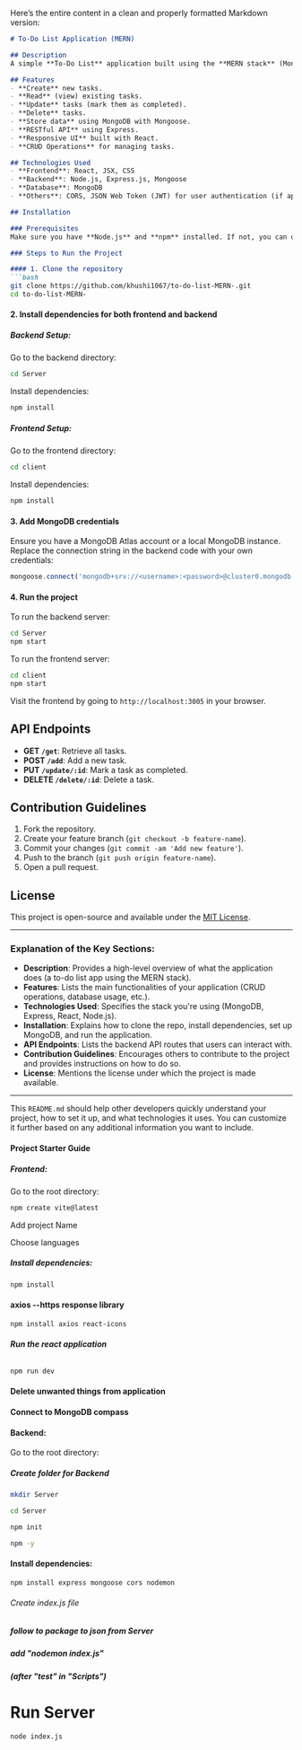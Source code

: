 Here’s the entire content in a clean and properly formatted Markdown version:

```markdown
# To-Do List Application (MERN)

## Description
A simple **To-Do List** application built using the **MERN stack** (MongoDB, Express, React, Node.js). This project allows users to create, read, update, and delete tasks with a user-friendly interface and efficient backend.

## Features
- **Create** new tasks.
- **Read** (view) existing tasks.
- **Update** tasks (mark them as completed).
- **Delete** tasks.
- **Store data** using MongoDB with Mongoose.
- **RESTful API** using Express.
- **Responsive UI** built with React.
- **CRUD Operations** for managing tasks.

## Technologies Used
- **Frontend**: React, JSX, CSS
- **Backend**: Node.js, Express.js, Mongoose
- **Database**: MongoDB
- **Others**: CORS, JSON Web Token (JWT) for user authentication (if applicable), Axios for HTTP requests.

## Installation

### Prerequisites
Make sure you have **Node.js** and **npm** installed. If not, you can download and install them from the official [Node.js website](https://nodejs.org/).

### Steps to Run the Project

#### 1. Clone the repository
```bash
git clone https://github.com/khushi1067/to-do-list-MERN-.git
cd to-do-list-MERN-
```

#### 2. Install dependencies for both frontend and backend

##### Backend Setup:
Go to the backend directory:
```bash
cd Server
```
Install dependencies:
```bash
npm install
```

##### Frontend Setup:
Go to the frontend directory:
```bash
cd client
```
Install dependencies:
```bash
npm install
```

#### 3. Add MongoDB credentials
Ensure you have a MongoDB Atlas account or a local MongoDB instance. Replace the connection string in the backend code with your own credentials:
```javascript
mongoose.connect('mongodb+srv://<username>:<password>@cluster0.mongodb.net/<dbname>?retryWrites=true&w=majority');
```

#### 4. Run the project

To run the backend server:
```bash
cd Server
npm start
```

To run the frontend server:
```bash
cd client
npm start
```

Visit the frontend by going to `http://localhost:3005` in your browser.

## API Endpoints
- **GET `/get`**: Retrieve all tasks.
- **POST `/add`**: Add a new task.
- **PUT `/update/:id`**: Mark a task as completed.
- **DELETE `/delete/:id`**: Delete a task.

## Contribution Guidelines

1. Fork the repository.
2. Create your feature branch (`git checkout -b feature-name`).
3. Commit your changes (`git commit -am 'Add new feature'`).
4. Push to the branch (`git push origin feature-name`).
5. Open a pull request.

## License
This project is open-source and available under the [MIT License](LICENSE).

---

### Explanation of the Key Sections:
- **Description**: Provides a high-level overview of what the application does (a to-do list app using the MERN stack).
- **Features**: Lists the main functionalities of your application (CRUD operations, database usage, etc.).
- **Technologies Used**: Specifies the stack you're using (MongoDB, Express, React, Node.js).
- **Installation**: Explains how to clone the repo, install dependencies, set up MongoDB, and run the application.
- **API Endpoints**: Lists the backend API routes that users can interact with.
- **Contribution Guidelines**: Encourages others to contribute to the project and provides instructions on how to do so.
- **License**: Mentions the license under which the project is made available.

---

This `README.md` should help other developers quickly understand your project, how to set it up, and what technologies it uses. You can customize it further based on any additional information you want to include. 


#### Project Starter Guide

##### Frontend:

Go to the root directory:
```bash
npm create vite@latest
```

Add project Name

Choose languages

##### Install dependencies:

```bash
npm install
```
#### axios --https response library

```bash
npm install axios react-icons
```

###### **Run the react application**

```bash
npm run dev
```

#### Delete unwanted things from application

#### **Connect to MongoDB compass**


#### Backend:

Go to the root directory:

##### **Create folder for Backend** 

```bash
mkdir Server
```
```bash
cd Server
```

```bash
npm init
```

```bash
npm -y
```

#### Install dependencies:

```bash
npm install express mongoose cors nodemon
```
###### Create index.js file 

##### follow to package to json from Server

##### add "nodemon index.js"

##### (after "test" in "Scripts")


# **Run Server**

```bash
node index.js
```